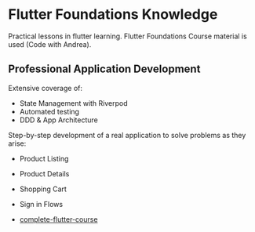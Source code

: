 # Flutter Foundations Knowledge

Practical lessons in flutter learning. Flutter Foundations Course material is used (Code with Andrea). 

## Professional Application Development

Extensive coverage of:

- State Management with Riverpod
- Automated testing
- DDD & App Architecture

Step-by-step development of a real application to solve problems as they arise:

- Product Listing
- Product Details
- Shopping Cart
- Sign in Flows



- [complete-flutter-course](https://github.com/bizz84/complete-flutter-course)
